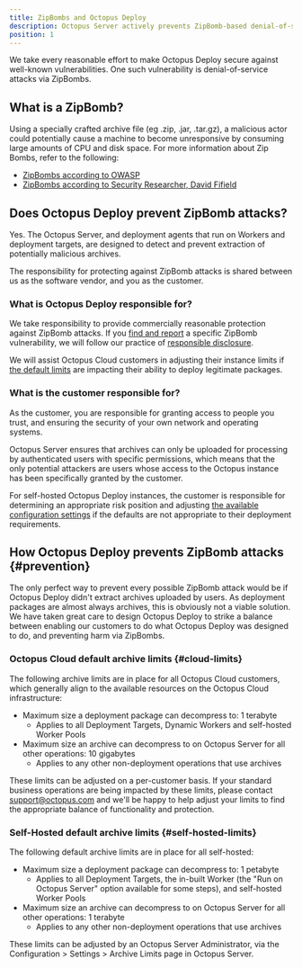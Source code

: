 ```yaml
---
title: ZipBombs and Octopus Deploy
description: Octopus Server actively prevents ZipBomb-based denial-of-service attacks using a number of preventative measures.
position: 1
---
```


We take every reasonable effort to make Octopus Deploy secure against well-known vulnerabilities. One such vulnerability is denial-of-service attacks via ZipBombs.

## What is a ZipBomb?

Using a specially crafted archive file (eg .zip, .jar, .tar.gz), a malicious actor could potentially cause a machine to become unresponsive by consuming large amounts of CPU and disk space. For more information about Zip Bombs, refer to the following:

- [ZipBombs according to OWASP](https://owasp.org/www-project-web-security-testing-guide/latest/4-Web_Application_Security_Testing/10-Business_Logic_Testing/09-Test_Upload_of_Malicious_Files#zip-bombs)
- [ZipBombs according to Security Researcher, David Fifield](https://www.bamsoftware.com/hacks/zipbomb/)

## Does Octopus Deploy prevent ZipBomb attacks?

Yes. The Octopus Server, and deployment agents that run on Workers and deployment targets, are designed to detect and prevent extraction of potentially malicious archives.

The responsibility for protecting against ZipBomb attacks is shared between us as the software vendor, and you as the customer.

### What is Octopus Deploy responsible for?

We take responsibility to provide commercially reasonable protection against ZipBomb attacks. If you [find and report](https://octopus.com/security/disclosure) a specific ZipBomb vulnerability, we will follow our practice of [responsible disclosure](https://octopus.com/security/disclosure).

We will assist Octopus Cloud customers in adjusting their instance limits if [the default limits](#cloud-limits) are impacting their ability to deploy legitimate packages.

### What is the customer responsible for?

As the customer, you are responsible for granting access to people you trust, and ensuring the security of your own network and operating systems.

Octopus Server ensures that archives can only be uploaded for processing by authenticated users with specific permissions, which means that the only potential attackers are users whose access to the Octopus instance has been specifically granted by the customer.

For self-hosted Octopus Deploy instances, the customer is responsible for determining an appropriate risk position and adjusting [the available configuration settings](#self-hosted-limits) if the defaults are not appropriate to their deployment requirements.

## How Octopus Deploy prevents ZipBomb attacks {#prevention}

The only perfect way to prevent every possible ZipBomb attack would be if Octopus Deploy didn't extract archives uploaded by users. As deployment packages are almost always archives, this is obviously not a viable solution. We have taken great care to design Octopus Deploy to strike a balance between enabling our customers to do what Octopus Deploy was designed to do, and preventing harm via ZipBombs.

### Octopus Cloud default archive limits {#cloud-limits}

The following archive limits are in place for all Octopus Cloud customers, which generally align to the available resources on the Octopus Cloud infrastructure:

* Maximum size a deployment package can decompress to: 1 terabyte
  * Applies to all Deployment Targets, Dynamic Workers and self-hosted Worker Pools
* Maximum size an archive can decompress to on Octopus Server for all other operations: 10 gigabytes
  * Applies to any other non-deployment operations that use archives

These limits can be adjusted on a per-customer basis. If your standard business operations are being impacted by these limits, please contact support@octopus.com and we'll be happy to help adjust your limits to find the appropriate balance of functionality and protection.

### Self-Hosted default archive limits {#self-hosted-limits}
The following default archive limits are in place for all self-hosted:

* Maximum size a deployment package can decompress to: 1 petabyte
  * Applies to all Deployment Targets, the in-built Worker (the "Run on Octopus Server" option available for some steps), and self-hosted Worker Pools
* Maximum size an archive can decompress to on Octopus Server for all other operations: 1 terabyte
  * Applies to any other non-deployment operations that use archives

These limits can be adjusted by an Octopus Server Administrator, via the Configuration > Settings > Archive Limits page in Octopus Server.
